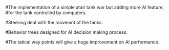 #The implementation of a simple atari tank war but adding more AI feature,
#for the tank controlled by computers.

#Steering deal with the movemnt of the tanks.

#Behavior trees designed for AI decision making process.

#The tatical way points will give a huge improvement on AI performance.
